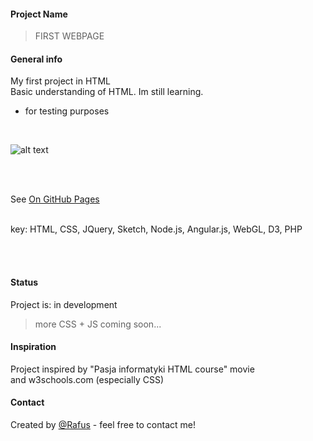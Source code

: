 #### Project Name
>FIRST WEBPAGE<BR>

#### General info
My first project in HTML <br /> Basic understanding of HTML. Im  still learning. 
- for testing purposes

<br />  

![alt text](https://i.ytimg.com/vi/-dJolYw8tnk/hqdefault.jpg "Git Gud")

<br />

<br />

See [On GitHub Pages](https://rafusix.github.io/First-project/)
 

<br> 
key: HTML, CSS, JQuery, Sketch, Node.js, Angular.js, WebGL, D3, PHP

<br> <br> 

#### Status
Project is: in development
>more CSS + JS coming soon...

#### Inspiration
Project inspired by "Pasja informatyki HTML course" movie <br>
and w3schools.com (especially CSS)

#### Contact
Created by [@Rafus](mailto:rafusv2@gmail.com) - feel free to contact me!
